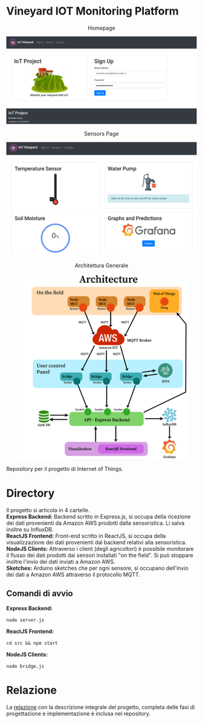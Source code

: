 # Vineyard IOT Monitoring Platform

<p align="center">Homepage</p>
<p align="center">
<img src="https://github.com/flamel13/VineyardIOT/blob/master/screenshots/homepage.png" width="650">
</p>

<p align="center">Sensors Page</p>
<p align="center">
<img src="https://github.com/flamel13/VineyardIOT/blob/master/screenshots/sensorspage.png" width="650">
</p>

<p align="center">Architettura Generale</p>
<p align="center">
<img src="https://github.com/flamel13/VineyardIOT/blob/master/screenshots/architecture.png" width="450">
</p>

Repository per il progetto di Internet of Things.

# Directory

Il progetto si articola in 4 cartelle.\
**Express Backend:** Backend scritto in Express.js, si occupa della ricezione dei dati provenienti da Amazon AWS prodotti dalla sensoristica. Li salva inoltre su InfluxDB. \
**ReactJS Frontend:** Front-end scritto in ReactJS, si occupa della visualizzazione dei dati provenienti dal backend relativi alla sensoristica.\
**NodeJS Clients:** Attraverso i client (degli agricoltori) è possibile monitorare il flusso dei dati prodotti dai sensori installati "on the field". Si può stoppare inoltre l'invio dei dati inviati a Amazon AWS.\
**Sketches:** Arduino sketches che per ogni sensore, si occupano dell'invio dei dati a Amazon AWS attraverso il protocollo MQTT.

## Comandi di avvio

**Express Backend:**
```
node server.js
```
**ReactJS Frontend:**
```
cd src && npm start
```
**NodeJS Clients:**
```
node bridge.js
```

# Relazione

La [relazione](https://github.com/flamel13/VineyardIOT/blob/master/Relazione_Finale_IOT.pdf) con la descrizione integrale del progetto, completa delle fasi di progettazione e implementazione è inclusa nel repository.
